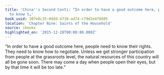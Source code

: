 ```yaml
---
title: 'China''s Second Conti: “In order to have a good outcome here, people need
  to know t…'
book_uuid: 307e8c35-0ddd-4738-ad74-cf9d2e4f8605
location: 'Chapter Nine: Saints of the Household'
source: ibooks
highlighted_on: '2015-12-28T00:00:00.000Z'
---
```


“In order to have a good outcome here, people need to know their rights. They need to know how to negotiate. Unless we get stronger participation from people at the grassroots level, the natural resources of this country will all be gone soon. There may come a day when people open their eyes, but by that time it will be too late.”